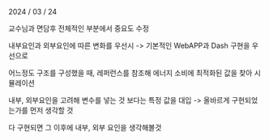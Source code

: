2024 / 03 / 24

교수님과 면담후 전체적인 부분에서 중요도 수정

내부요인과 외부요인에 따른 변화를 우선시 -> 기본적인 WebAPP과 Dash 구현을 우선으로

어느정도 구조를 구성했을 때, 레퍼런스를 참조해 에너지 소비에 최적화된 값을 찾아 시뮬레이션

내부, 외부요인을 고려해 변수를 넣는 것 보다는 특정 값을 대입 -> 올바르게 구현되었는가를 먼저 생각할 것

다 구현되면 그 이후에 내부, 외부 요인을 생각해볼것
